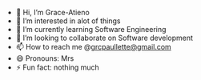 - 👋 Hi, I’m Grace-Atieno
- 👀 I’m interested in alot of things 
- 🌱 I’m currently learning Software Engineering 
- 💞️ I’m looking to collaborate on Software development 
- 📫 How to reach me @grcpaullette@gmail.com 
- 😄 Pronouns: Mrs
- ⚡ Fun fact: nothing much

<!---
Grace-Atieno/Grace-Atieno is a ✨ special ✨ repository because its `README.md` (this file) appears on your GitHub profile.
You can click the Preview link to take a look at your changes.
--->
